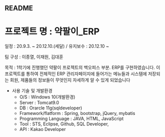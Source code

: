 ## README

# 프로젝트 명 : 약팔이_ERP

일정 : 20.9.3. ~ 20.12.10.(세달) / 유지보수 : 20.12.10 ~

팀 구성 : 이종열, 이재원, 김대훈

목적 : 1학기에 진행했던 약팔이 프로젝트의 백오피스 부분. ERP를 구현하였습니다.
이 프로젝트를 통하여 전체적인 ERP 관리자페이지에 들어가는 메뉴들과 시스템에 저장되는 회원, 제품들의 정보들이 무엇인지 자세하게 알 수 있게 되었습니다

* 사용 기술 및 개발환경
  - O/S : Windows 10(개발환경)
  - Server : Tomcat9.0
  - DB : Orarcle 11g(sqldeveloper)
  - Framework/flatform : Spring, bootstrap, jQuery, mybatis
  - Programming Language : JAVA, HTML, JavaScript
  - Tool : STS, Eclipse, Github, SQL Developer,
  - API : Kakao Developer
